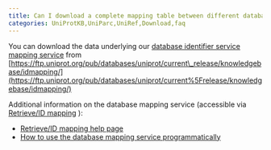 ```yaml
---
title: Can I download a complete mapping table between different databases?
categories: UniProtKB,UniParc,UniRef,Download,faq
---
```


You can download the data underlying our [database identifier service mapping service](http://www.uniprot.org/uploadlists) from [https://ftp.uniprot.org/pub/databases/uniprot/current\_release/knowledgebase/idmapping/](https://ftp.uniprot.org/pub/databases/uniprot/current%5Frelease/knowledgebase/idmapping/)

Additional information on the database mapping service (accessible via [Retrieve/ID mapping](http://www.uniprot.org/uploadlists) ):

-   [Retrieve/ID mapping help page](http://www.uniprot.org/help/uploadlists)
-   [How to use the database mapping service programmatically](http://www.uniprot.org/help/api%5Fidmapping)
